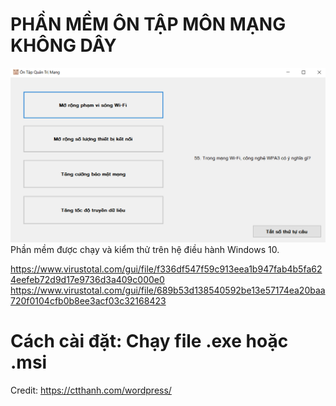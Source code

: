 # PHẦN MỀM ÔN TẬP MÔN MẠNG KHÔNG DÂY
<img src="p1.PNG" alt="Alt text" title="Optional title">
Phần mềm được chạy và kiểm thử trên hệ điều hành Windows 10.

https://www.virustotal.com/gui/file/f336df547f59c913eea1b947fab4b5fa624eefeb72d9d17e9736d3a409c000e0
https://www.virustotal.com/gui/file/689b53d138540592be13e57174ea20baa720f0104cfb0b8ee3acf03c32168423

# Cách cài đặt: Chạy file .exe hoặc .msi
Credit: https://ctthanh.com/wordpress/
